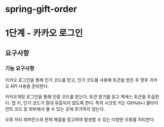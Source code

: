 # spring-gift-order
# 1단계 - 카카오 로그인

## 요구사항
### 기능 요구사항
카카오 로그인을 통해 인가 코드를 받고, 인가 코드를 사용해 토큰을 받은 후 향후 카카오 API 사용을 준비한다.

카카오계정 로그인을 통해 인증 코드를 받는다.
토큰 받기를 읽고 액세스 토큰을 추출한다.
앱 키, 인가 코드가 절대 유출되지 않도록 한다.
특히 시크릿 키는 GitHub나 클라이언트 코드 등 외부에서 볼 수 있는 곳에 추가하지 않는다.

오류 처리
레퍼런스와 문제 해결을 참고하여 발생할 수 있는 다양한 오류를 처리한다.
